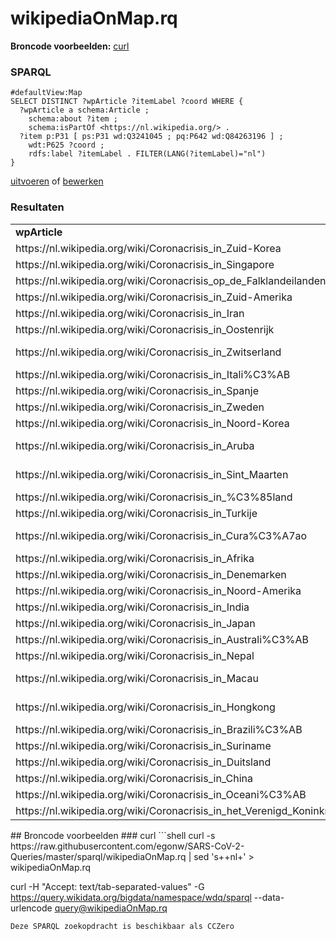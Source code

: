 # wikipediaOnMap.rq
**Broncode voorbeelden:** [curl](#curl)
### SPARQL
```sparql
#defaultView:Map
SELECT DISTINCT ?wpArticle ?itemLabel ?coord WHERE {
  ?wpArticle a schema:Article ;
    schema:about ?item ;
    schema:isPartOf <https://nl.wikipedia.org/> .
  ?item p:P31 [ ps:P31 wd:Q3241045 ; pq:P642 wd:Q84263196 ] ;
    wdt:P625 ?coord ;
    rdfs:label ?itemLabel . FILTER(LANG(?itemLabel)="nl")
}
```
[uitvoeren](https://query.wikidata.org/embed.html#%23defaultView%3AMap%0ASELECT%20DISTINCT%20%3FwpArticle%20%3FitemLabel%20%3Fcoord%20WHERE%20%7B%0A%20%20%3FwpArticle%20a%20schema%3AArticle%20%3B%0A%20%20%20%20schema%3Aabout%20%3Fitem%20%3B%0A%20%20%20%20schema%3AisPartOf%20%3Chttps%3A%2F%2Fnl.wikipedia.org%2F%3E%20.%0A%20%20%3Fitem%20p%3AP31%20%5B%20ps%3AP31%20wd%3AQ3241045%20%3B%20pq%3AP642%20wd%3AQ84263196%20%5D%20%3B%0A%20%20%20%20wdt%3AP625%20%3Fcoord%20%3B%0A%20%20%20%20rdfs%3Alabel%20%3FitemLabel%20.%20FILTER%28LANG%28%3FitemLabel%29%3D%22nl%22%29%0A%7D%0A) of [bewerken](https://query.wikidata.org/#%23defaultView%3AMap%0ASELECT%20DISTINCT%20%3FwpArticle%20%3FitemLabel%20%3Fcoord%20WHERE%20%7B%0A%20%20%3FwpArticle%20a%20schema%3AArticle%20%3B%0A%20%20%20%20schema%3Aabout%20%3Fitem%20%3B%0A%20%20%20%20schema%3AisPartOf%20%3Chttps%3A%2F%2Fnl.wikipedia.org%2F%3E%20.%0A%20%20%3Fitem%20p%3AP31%20%5B%20ps%3AP31%20wd%3AQ3241045%20%3B%20pq%3AP642%20wd%3AQ84263196%20%5D%20%3B%0A%20%20%20%20wdt%3AP625%20%3Fcoord%20%3B%0A%20%20%20%20rdfs%3Alabel%20%3FitemLabel%20.%20FILTER%28LANG%28%3FitemLabel%29%3D%22nl%22%29%0A%7D%0A)


### Resultaten
<table>
  <tr>
    <td><b>wpArticle</b></td>
    <td><b>coord</b></td>
  </tr>
  <tr>
    <td>https://nl.wikipedia.org/wiki/Coronacrisis_in_Zuid-Korea</td>
    <td>Point(128.0 36.0)</td>
  </tr>
  <tr>
    <td>https://nl.wikipedia.org/wiki/Coronacrisis_in_Singapore</td>
    <td>Point(103.8 1.3)</td>
  </tr>
  <tr>
    <td>https://nl.wikipedia.org/wiki/Coronacrisis_op_de_Falklandeilanden</td>
    <td>Point(-59.0 -51.8)</td>
  </tr>
  <tr>
    <td>https://nl.wikipedia.org/wiki/Coronacrisis_in_Zuid-Amerika</td>
    <td>Point(-59.0 -21.0)</td>
  </tr>
  <tr>
    <td>https://nl.wikipedia.org/wiki/Coronacrisis_in_Iran</td>
    <td>Point(53.0 32.0)</td>
  </tr>
  <tr>
    <td>https://nl.wikipedia.org/wiki/Coronacrisis_in_Oostenrijk</td>
    <td>Point(14.0 48.0)</td>
  </tr>
  <tr>
    <td>https://nl.wikipedia.org/wiki/Coronacrisis_in_Zwitserland</td>
    <td>Point(8.231973055 46.798561944)</td>
  </tr>
  <tr>
    <td>https://nl.wikipedia.org/wiki/Coronacrisis_in_Itali%C3%AB</td>
    <td>Point(12.5 42.5)</td>
  </tr>
  <tr>
    <td>https://nl.wikipedia.org/wiki/Coronacrisis_in_Spanje</td>
    <td>Point(-3.0 40.0)</td>
  </tr>
  <tr>
    <td>https://nl.wikipedia.org/wiki/Coronacrisis_in_Zweden</td>
    <td>Point(15.0 61.0)</td>
  </tr>
  <tr>
    <td>https://nl.wikipedia.org/wiki/Coronacrisis_in_Noord-Korea</td>
    <td>Point(127.0 40.0)</td>
  </tr>
  <tr>
    <td>https://nl.wikipedia.org/wiki/Coronacrisis_in_Aruba</td>
    <td>Point(-69.974166666 12.511111111)</td>
  </tr>
  <tr>
    <td>https://nl.wikipedia.org/wiki/Coronacrisis_in_Sint_Maarten</td>
    <td>Point(-63.067777777 18.031944444)</td>
  </tr>
  <tr>
    <td>https://nl.wikipedia.org/wiki/Coronacrisis_in_%C3%85land</td>
    <td>Point(20.0 60.25)</td>
  </tr>
  <tr>
    <td>https://nl.wikipedia.org/wiki/Coronacrisis_in_Turkije</td>
    <td>Point(36.0 39.0)</td>
  </tr>
  <tr>
    <td>https://nl.wikipedia.org/wiki/Coronacrisis_in_Cura%C3%A7ao</td>
    <td>Point(-68.966666666 12.166666666)</td>
  </tr>
  <tr>
    <td>https://nl.wikipedia.org/wiki/Coronacrisis_in_Afrika</td>
    <td>Point(17.0 1.0)</td>
  </tr>
  <tr>
    <td>https://nl.wikipedia.org/wiki/Coronacrisis_in_Denemarken</td>
    <td>Point(10.0 56.0)</td>
  </tr>
  <tr>
    <td>https://nl.wikipedia.org/wiki/Coronacrisis_in_Noord-Amerika</td>
    <td>Point(-105.0 47.0)</td>
  </tr>
  <tr>
    <td>https://nl.wikipedia.org/wiki/Coronacrisis_in_India</td>
    <td>Point(77.0 22.0)</td>
  </tr>
  <tr>
    <td>https://nl.wikipedia.org/wiki/Coronacrisis_in_Japan</td>
    <td>Point(136.0 35.0)</td>
  </tr>
  <tr>
    <td>https://nl.wikipedia.org/wiki/Coronacrisis_in_Australi%C3%AB</td>
    <td>Point(137.0 -28.0)</td>
  </tr>
  <tr>
    <td>https://nl.wikipedia.org/wiki/Coronacrisis_in_Nepal</td>
    <td>Point(84.0 28.0)</td>
  </tr>
  <tr>
    <td>https://nl.wikipedia.org/wiki/Coronacrisis_in_Macau</td>
    <td>Point(113.55 22.166666666)</td>
  </tr>
  <tr>
    <td>https://nl.wikipedia.org/wiki/Coronacrisis_in_Hongkong</td>
    <td>Point(114.166666666 22.283333333)</td>
  </tr>
  <tr>
    <td>https://nl.wikipedia.org/wiki/Coronacrisis_in_Brazili%C3%AB</td>
    <td>Point(-53.0 -14.0)</td>
  </tr>
  <tr>
    <td>https://nl.wikipedia.org/wiki/Coronacrisis_in_Suriname</td>
    <td>Point(-56.0 4.0)</td>
  </tr>
  <tr>
    <td>https://nl.wikipedia.org/wiki/Coronacrisis_in_Duitsland</td>
    <td>Point(10.0 51.0)</td>
  </tr>
  <tr>
    <td>https://nl.wikipedia.org/wiki/Coronacrisis_in_China</td>
    <td>Point(103.0 35.0)</td>
  </tr>
  <tr>
    <td>https://nl.wikipedia.org/wiki/Coronacrisis_in_Oceani%C3%AB</td>
    <td>Point(166.0 -21.0)</td>
  </tr>
  <tr>
    <td>https://nl.wikipedia.org/wiki/Coronacrisis_in_het_Verenigd_Koninkrijk</td>
    <td>Point(-2.0 54.6)</td>
  </tr>
</table>
## Broncode voorbeelden
### curl
```shell
curl -s https://raw.githubusercontent.com/egonw/SARS-CoV-2-Queries/master/sparql/wikipediaOnMap.rq | sed 's+<lang/>+nl+' > wikipediaOnMap.rq

curl -H "Accept: text/tab-separated-values" -G https://query.wikidata.org/bigdata/namespace/wdq/sparql --data-urlencode query@wikipediaOnMap.rq
```
Deze SPARQL zoekopdracht is beschikbaar als CCZero

